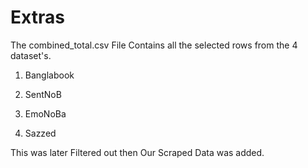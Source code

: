 # Extras

The combined_total.csv File Contains all the selected rows from the 4 dataset's.

1. Banglabook

2. SentNoB

3. EmoNoBa

4. Sazzed



This was later Filtered out then Our Scraped Data was added. 
